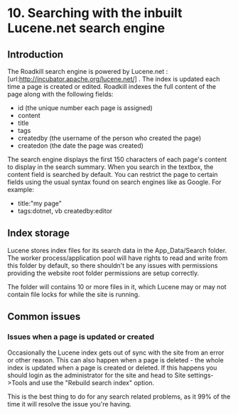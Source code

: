 # 10. Searching with the inbuilt Lucene.net search engine

## Introduction
The Roadkill search engine is powered by Lucene.net : [url:http://incubator.apache.org/lucene.net/] . The index is updated each time a page is created or edited. Roadkill indexes the full content of the page along with the following fields:

* id (the unique number each page is assigned)
* content
* title 
* tags
* createdby (the username of the person who created the page)
* createdon (the date the page was created)

The search engine displays the first 150 characters of each page's content to display in the search summary. When you search in the textbox, the content field is searched by default. You can restrict the page to certain fields using the usual syntax found on search engines like as Google. For example:

* title:"my page"
* tags:dotnet, vb createdby:editor

## Index storage
Lucene stores index files for its search data in the App_Data/Search folder. The worker process/application pool will have rights to read and write from this folder by default, so there shouldn't be any issues with permissions providing the website root folder permissions are setup correctly.

The folder will contains 10 or more files in it, which Lucene may or may not contain file locks for while the site is running.

## Common issues

### Issues when a page is updated or created
Occasionally the Lucene index gets out of sync with the site from an error or other reason. This can also happen when a page is deleted - the whole index is updated when a page is created or deleted. If this happens you should login as the administrator for the site and head to Site settings->Tools and use the "Rebuild search index" option.

This is the best thing to do for any search related problems, as it 99% of the time it will resolve the issue you're having.
<div style="page-break-after:always"></div>